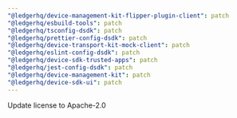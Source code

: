 ```yaml
---
"@ledgerhq/device-management-kit-flipper-plugin-client": patch
"@ledgerhq/esbuild-tools": patch
"@ledgerhq/tsconfig-dsdk": patch
"@ledgerhq/prettier-config-dsdk": patch
"@ledgerhq/device-transport-kit-mock-client": patch
"@ledgerhq/eslint-config-dsdk": patch
"@ledgerhq/device-sdk-trusted-apps": patch
"@ledgerhq/jest-config-dsdk": patch
"@ledgerhq/device-management-kit": patch
"@ledgerhq/device-sdk-ui": patch
---
```


Update license to Apache-2.0
